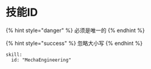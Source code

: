 # 技能ID

{% hint style="danger" %}
必须是唯一的
{% endhint %}

{% hint style="success" %}
忽略大小写
{% endhint %}

```text
skill:
  id: "MechaEngineering"
```

